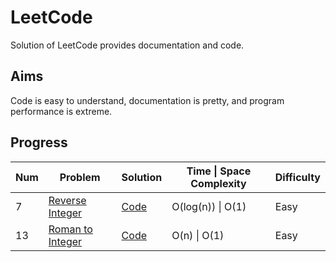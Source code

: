 # LeetCode

Solution of LeetCode provides documentation and code.

## Aims

Code is easy to understand, documentation is pretty, and program performance is extreme.

## Progress

| Num | Problem | Solution | Time \| Space Complexity | Difficulty |
|-----|---------|----------|--------------------------|------------|
| 7 | [Reverse Integer](https://leetcode.com/problems/reverse-integer/) | [Code](./src/ReverseInteger/Solution.cpp) | O(log(n)) \| O(1) | Easy |
| 13 | [Roman to Integer](https://leetcode.com/problems/roman-to-integer/) | [Code](./src/RomanToInteger/Solution.cpp) | O(n) \| O(1) | Easy
